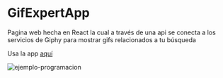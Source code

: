 # GifExpertApp
Pagina web hecha en React la cual a través de una api se conecta a los servicios de Giphy para mostrar gifs relacionados a tu búsqueda

Usa la app [aquí](https://emmanuelfrias.com/GifExpertApp/)

![ejemplo-programacion](C:\Users\Emmanuel\Desktop\Proyectos\Udemy\GifExpertApp\ejemplo-programacion.png)

